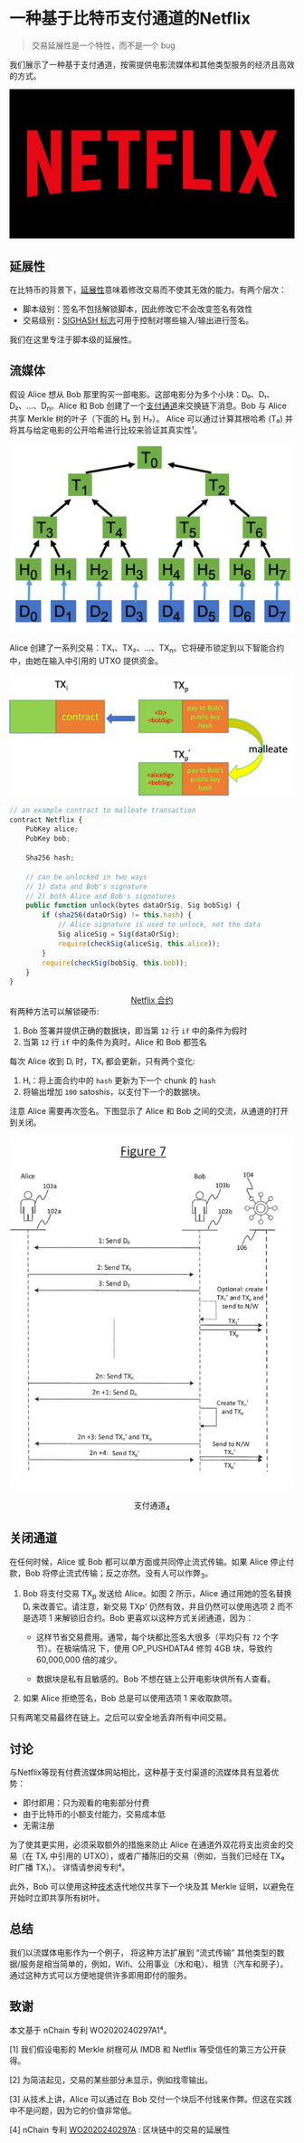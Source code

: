 # 一种基于比特币支付通道的Netflix

> 交易延展性是一个特性，而不是一个 bug



我们展示了一种基于支付通道，按需提供电影流媒体和其他类型服务的经济且高效的方式。

![netflix](netflix.jpg)



## 延展性

在比特币的背景下，[延展性](https://wiki.bitcoinsv.io/index.php/Transaction_Malleability)意味着修改交易而不使其无效的能力。有两个层次：

- 脚本级别：签名不包括解锁脚本，因此修改它不会改变签名有效性
- 交易级别：[SIGHASH 标志](https://wiki.bitcoinsv.io/index.php/SIGHASH_flags)可用于控制对哪些输入/输出进行签名。

我们在这里专注于脚本级的延展性。

## 流媒体

假设 Alice 想从 Bob 那里购买一部电影。这部电影分为多个小块：D₀、D₁、D₂、...、D<sub>n</sub>。Alice 和 Bob 创建了一个[支付通道](https://wiki.bitcoinsv.io/index.php/Payment_Channels)来交换链下消息。Bob 与 Alice 共享 Merkle 树的叶子（下面的 H₀ 到 H₇）。 Alice 可以通过计算其根哈希 (T₀) 并将其与给定电影的公开哈希进行比较来验证其真实性¹。

![一颗 merkle 树](./merkel_tree.png)



Alice 创建了一系列交易：TX₁、TX₂、...、TX<sub>n</sub>。它将硬币锁定到以下智能合约中，由她在输入中引用的 UTXO 提供资金。



![](./3.png)



```javascript
// an example contract to malleate transaction
contract Netflix {
    PubKey alice;
    PubKey bob;

    Sha256 hash;

    // can be unlocked in two ways
    // 1) data and Bob's signature
    // 2) both Alice and Bob's signatures
    public function unlock(bytes dataOrSig, Sig bobSig) {
        if (sha256(dataOrSig) != this.hash) {
            // Alice signature is used to unlock, not the data
            Sig aliceSig = Sig(dataOrSig);
            require(checkSig(aliceSig, this.alice));
        }
        require(checkSig(bobSig, this.bob));
    }
}
```


<center><a href="
https://github.com/sCrypt-Inc/boilerplate/tree/master/contracts/netflix.scrypt">Netflix 合约</a></center>
有两种方法可以解锁硬币:

1. Bob 签署并提供正确的数据块，即当第 `12` 行 `if` 中的条件为假时
2. 当第 `12` 行 `if` 中的条件为真时，Alice 和 Bob 都签名

每次 Alice 收到 Dᵢ 时，TXᵢ 都会更新，只有两个变化:

1. Hᵢ：将上面合约中的 `hash` 更新为下一个 chunk 的 `hash`
2. 将输出增加 `100` satoshis，以支付下一个的数据块。

注意 Alice 需要再次签名。下图显示了 Alice 和 Bob 之间的交流，从通道的打开到关闭。



![](./4.png)

<center>支付通道<sub>4</sub></center>

## 关闭通道

在任何时候，Alice 或 Bob 都可以单方面或共同停止流式传输。如果 Alice 停止付款，Bob 将停止流式传输；反之亦然。没有人可以作弊<sub>3</sub>。



1. Bob 将支付交易 TX<sub>p</sub> 发送给 Alice。如图 2 所示，Alice 通过用她的签名替换 Dᵢ 来改善它。请注意，新交易 TXp' 仍然有效，并且仍然可以使用选项 2 而不是选项 1 来解锁旧合约。Bob 更喜欢以这种方式关闭通道，因为：

   - 这样节省交易费用。通常，每个块都比签名大很多（平均只有 `72` 个字节）。在极端情况				下，使用 OP_PUSHDATA4 修剪 4GB 块，导致约 60,000,000 倍的减少。

   - 数据块是私有且敏感的。Bob 不想在链上公开电影块供所有人查看。

2. 如果 Alice 拒绝签名，Bob 总是可以使用选项 1 来收取款项。



只有两笔交易最终在链上。之后可以安全地丢弃所有中间交易。



## 讨论

与Netflix等现有付费流媒体网站相比，这种基于支付渠道的流媒体具有显着优势：

- 即付即用：只为观看的电影部分付费
- 由于比特币的小额支付能力，交易成本低
- 无需注册

为了使其更实用，必须采取额外的措施来防止 Alice 在通道外双花将支出资金的交易（在 TXᵢ 中引用的 UTXO），或者广播陈旧的交易（例如，当我们已经在 TX₉ 时广播 TX₁）。 详情请参阅专利⁴。

此外，Bob 可以使用这种[技术](https://xiaohuiliu.medium.com/access-blockchain-data-from-bitcoin-smart-contracts-part-4-94dd34ce697d)迭代地仅共享下一个块及其 Merkle 证明，以避免在开始时立即共享所有树叶。



## 总结



我们以流媒体电影作为一个例子， 将这种方法扩展到 “流式传输” 其他类型的数据/服务是相当简单的，例如，Wifi、公用事业（水和电）、租赁（汽车和房子）。通过这种方式可以方便地提供许多即用即付的服务。



## 致谢

本文基于 nChain 专利 WO2020240297A1⁴。



[1] 我们假设电影的 Merkle 树根可从 IMDB 和 Netflix 等受信任的第三方公开获得。

[2] 为简洁起见，交易的某些部分未显示，例如找零输出。

[3] 从技术上讲，Alice 可以通过在 Bob 交付一个块后不付钱来作弊。但这在实践中不是问题，因为它的价值非常低。

[4] nChain 专利 [WO2020240297A](https://patents.google.com/patent/WO2020240297A1) : 区块链中的交易的延展性
